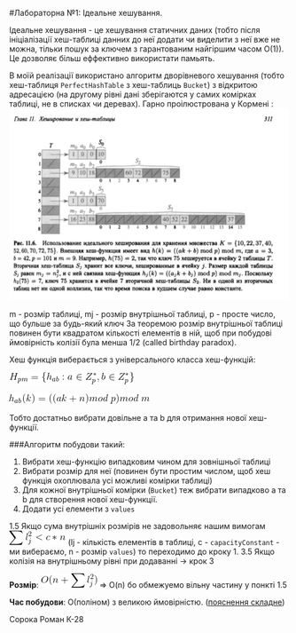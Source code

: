 #Лабораторна №1: Ідеальне хешування.

Ідеальне хешування - це хешування статичних даних (тобто після ініціалізації хеш-таблиці данних до неї додати чи виделити з неї вже не можна, тільки пошук за ключем з гарантованим найгіршим часом O(1)).
Це дозволяє більш еффективно використати памьять.

В моїй реалізації використано алгоритм дворівневого хешування (тобто хеш-таблиця `PerfectHashTable` з хеш-таблиць `Bucket`) з відкритою адресацією (на другому рівні дані зберігаются у самих комірках таблиці, не в списках чи деревах). Гарно проілюстрована у Кормені : 
![alt text](https://github.com/BBJayy/Sem2Algorithms/blob/Z%231/ReadmeImages/PerfectHashTableCormen.png)

m - розмір таблиці, mj - розмір внутрішньої таблиці, p - просте число, що бульше за будь-який ключ
За теоремою розмір внутрішньої таблиці повинен бути квадратом кількості елементів в ній, щоб при побудові ймовірність колізії була менша 1/2 (called birthday paradox).

Хеш функція виберається з універсального класса хеш-функцій:

![alt text](ReadmeImages/CodeCogsEqn.gif)

![alt text](ReadmeImages/CodeCogsEqn%20(1).gif)

Тобто достатньо вибрати довільне а та b для отримання нової хеш-функції. 

###Алгоритм побудови такий:
1. Вибрати хеш-функцію випадковим чином для зовнішньої таблиці
2. Вибрати розмір для неї (повинен бути простим числом, щоб хеш функція охоплювала усі можливі комірки таблиці)
3. Для кожної внутрішньої комірки (`Bucket`) теж вибрати випадково а та b для створення нової хеш-функції. 
4. Додати усі елементи з `values`

1.5 Якщо сума внутрішніх розмірів не задовольняє нашим вимогам ![alt text](ReadmeImages/CodeCogsEqn2.gif) (lj - кількість елементів в таблиці, c - `capacityConstant` - ми вибераємо, n - розмір `values`) то переходимо до кроку 1.
3.5 Якщо колізія на внутрішньому рівні при додаванні -> крок 3

__Розмір__: ![alt text](ReadmeImages/CodeCogsEqn3.gif)  => O(n) бо обмежуемо вільну частину у понкті 1.5

**Час побудови**: O(поліном) з великою ймовірністю. ([пояснення складне](https://youtu.be/z0lJ2k0sl1g?t=1h9m11s))

Сорока Роман К-28
